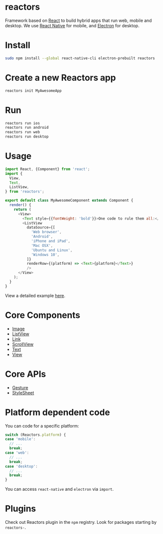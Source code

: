 reactors
===

Framework based on [React](https://facebook.github.io/react/) to build hybrid apps that run web, mobile and desktop.
We use [React Native](https://facebook.github.io/react-native/) for mobile, and [Electron](http://electron.atom.io/) for desktop.

# Install

```bash
sudo npm install --global react-native-cli electron-prebuilt reactors
```

# Create a new Reactors app

```bash
reactors init MyAwesomeApp
```

# Run

```bash
reactors run ios
reactors run android
reactors run web
reactors run desktop
```

# Usage

```javascript
import React, {Component} from 'react';
import {
  View,
  Text,
  ListView,
} from 'reactors';

export default class MyAwesomeComponent extends Component {
  render() {
    return (
      <View>
        <Text style={{fontWeight: 'bold'}}>One code to rule them all:</Text>
        <ListView
          dataSource={[
            'Web browser',
            'Android',
            'iPhone and iPad',
            'Mac OSX',
            'Ubuntu and Linux',
            'Windows 10',
          ]}
          renderRow={(platform) => <Text>{platform}</Text>}
          />
      </View>
    );
  }
}
```

View a detailed example [here](templates/app/App.js).

# Core Components

- [Image](doc/Components/Image.md)
- [ListView](doc/Components/ListView.md)
- [Link](doc/Components/Link.md)
- [ScrollView](doc/Components/ScrollView.md)
- [Text](doc/Components/Text.md)
- [View](doc/Components/View.md)

# Core APIs

- [Gesture](doc/API/Gesture.md)
- [StyleSheet](doc/API/StyleSheet.md)

# Platform dependent code

You can code for a specific platform:

```javascript
switch (Reactors.platform) {
case 'mobile':
  // ...
  break;
case 'web':
  // ...
  break;
case 'desktop':
  // ...
  break;
}
```

You can access `react-native` and `electron` via `import`.

# Plugins

Check out Reactors plugin in the `npm` registry. Look for packages starting by `reactors-`.
